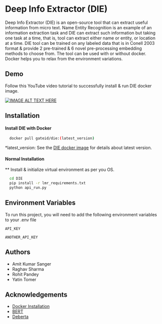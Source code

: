 
# Deep Info Extractor (DIE)

Deep Info Extractor (DIE) is an open-source tool that can extract useful information from micro text. Name Entity Recognition is an example of an information extraction task and DIE can extract such information but taking one task at a time, that is, tool can extract either name or entity, or location at a time. DIE tool can be trained on any labeled data that is in Conell 2003 format & provide 2 pre-trained & 6 novel pre-processing embedding methods to choose from. The tool can be used with or without docker. Docker helps you to relax from the environment variations.


## Demo

Follow this YouTube video tutorial to successfully install & run DIE docker image.

[![IMAGE ALT TEXT HERE](https://img.youtube.com/vi/R4Wa4ZNCD3M/0.jpg)](https://www.youtube.com/watch?v=R4Wa4ZNCD3M)


## Installation

#### Install DIE with Docker

```bash
  docker pull gateid/die:(latest_version)
```
*latest_version: See the [DIE docker image](https://hub.docker.com/r/gateid/die/tags) for details about latest version.

#### Normal Installation

** Install & initialize virtual environment as per you OS.
```bash
  cd DIE
  pip install -r lmr_requirements.txt 
  python api_run.py
```


    
## Environment Variables

To run this project, you will need to add the following environment variables to your .env file

`API_KEY`

`ANOTHER_API_KEY`


## Authors

- Amit Kumar Sanger
- Raghav Sharma
- Rohit Pandey
- Yatin Tomer


## Acknowledgements

 - [Docker Installation](https://docs.docker.com/engine/)
 - [BERT](https://arxiv.org/abs/1810.04805)
 - [Deberta](https://arxiv.org/abs/2006.03654)




